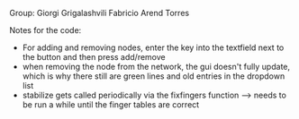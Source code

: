 Group:
    Giorgi Grigalashvili
    Fabricio Arend Torres

Notes for the code:

- For adding and removing nodes, enter the key into the textfield next to the button and then press add/remove
- when removing the node from the network, the gui doesn't fully update,
    which is why there still are green lines and old entries in the dropdown list
- stabilize gets called periodically via the fixfingers function
--> needs to be run a while until the finger tables are correct
